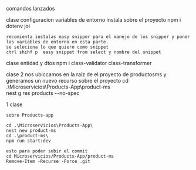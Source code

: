 comandos lanzados


clase configuracion variables de entorno
    instala sobre el proyecto npm i dotenv joi

    recomienta instalas easy snipper para el manejo de los snipper y poner las variables de entorno en esta parte.
    se seleciona lo que quiero como snippet
    ctrl shihf p  easy snippet from select y nombre del snippet


clase entidad y dtos
   npm i class-validator class-transformer


clase 2 
     nos ubiccamos en la raiz de el proyecto de productosms y generamos un nuevo recurso sobre el proyecto
    cd .\Microservicios\Products-App\product-ms\
    nest g res products --no-spec

1 clase

    sobre Products-app

    cd .\Microservicios\Products-App\
    nest new product-ms
    cd .\product-ms\
    npm run start:dev

    esto para poder subir el commit
    cd Microservicios/Products-App/product-ms
    Remove-Item -Recurse -Force .git